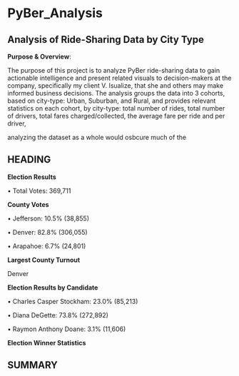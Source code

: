 # PyBer_Analysis

## Analysis of Ride-Sharing Data by City Type

**Purpose & Overview**:

The purpose of this project is to analyze PyBer ride-sharing data to gain actionable intelligence and present related visuals to decision-makers at the company, specifically my client V. Isualize, that she and others may make informed business decisions.
The analysis groups the data into 3 cohorts, based on city-type: Urban, Suburban, and Rural, and provides relevant statistics on each cohort, by city-type: total number of rides, total number of drivers, total fares charged/collected, the average fare per ride and per driver,  

analyzing the dataset as a whole would osbcure much of the 

## HEADING



**Election Results**

• Total Votes: 369,711

**County Votes**

• Jefferson: 10.5% (38,855)

• Denver: 82.8% (306,055)

• Arapahoe: 6.7% (24,801)


**Largest County Turnout** 

Denver

**Election Results by Candidate**

• Charles Casper Stockham: 23.0% (85,213)

• Diana DeGette: 73.8% (272,892)

• Raymon Anthony Doane: 3.1% (11,606)

**Election Winner Statistics**


## SUMMARY


